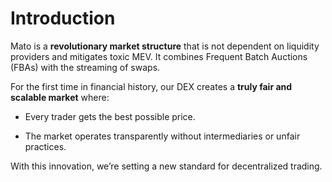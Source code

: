 # Introduction

Mato is a **revolutionary market structure** that is not dependent on liquidity providers and mitigates toxic MEV. It combines Frequent Batch Auctions (FBAs) with the streaming of swaps.

For the first time in financial history, our DEX creates a **truly fair and scalable market** where:

- Every trader gets the best possible price.

- The market operates transparently without intermediaries or unfair practices.

With this innovation, we’re setting a new standard for decentralized trading.

<!-- CEXs (centralized exchanges) usually depend on central limit order books to process orders in real-time.
_Explain some flaws with CEXs and why DEXs are better_

However, DEXs introduced their own set of challenges, including:

- **Dependence on Liquidity Providers:** Liquidity pools often result in slippage, high trading fees, and low scalability
- **Toxic MEV:** Malicious actors can extract value by reordering, including, or excluding transactions in a block.

We’ve developed a **revolutionary market structure** that addresses these issues head-on: **Streaming Swaps**

**What It Does:**

- Trades are not settled instantly. Instead, they are streamed over time at prices determined in frequent batch auctions.

- This approach eliminates front-running and price manipulation while removing the need for liquidity providers.

For the first time in financial history, our DEX creates a **truly fair market** where:

- Every trader gets the best possible price.

- The market operates transparently without intermediaries or unfair practices.

With this innovation, we’re setting a new standard for decentralized trading. -->
